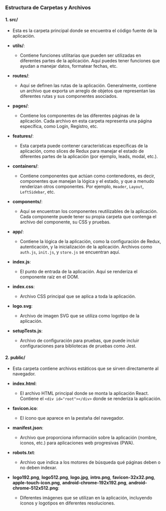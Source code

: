 ### Estructura de Carpetas y Archivos

#### 1. **src/**
   - Esta es la carpeta principal donde se encuentra el código fuente de la aplicación.

   - **utils/**: 
     - Contiene funciones utilitarias que pueden ser utilizadas en diferentes partes de la aplicación. Aquí puedes tener funciones que ayudan a manejar datos, formatear fechas, etc.

   - **routes/**: 
     - Aquí se definen las rutas de la aplicación. Generalmente, contiene un archivo que exporta un arreglo de objetos que representan las diferentes rutas y sus componentes asociados.

   - **pages/**: 
     - Contiene los componentes de las diferentes páginas de la aplicación. Cada archivo en esta carpeta representa una página específica, como Login, Registro, etc.

   - **features/**: 
     - Esta carpeta puede contener características específicas de la aplicación, como slices de Redux para manejar el estado de diferentes partes de la aplicación (por ejemplo, leads, modal, etc.).

   - **containers/**: 
     - Contiene componentes que actúan como contenedores, es decir, componentes que manejan la lógica y el estado, y que a menudo renderizan otros componentes. Por ejemplo, `Header`, `Layout`, `LeftSidebar`, etc.

   - **components/**: 
     - Aquí se encuentran los componentes reutilizables de la aplicación. Cada componente puede tener su propia carpeta que contenga el archivo del componente, su CSS y pruebas.

   - **app/**: 
     - Contiene la lógica de la aplicación, como la configuración de Redux, autenticación, y la inicialización de la aplicación. Archivos como `auth.js`, `init.js`, y `store.js` se encuentran aquí.

   - **index.js**: 
     - El punto de entrada de la aplicación. Aquí se renderiza el componente raíz en el DOM.

   - **index.css**: 
     - Archivo CSS principal que se aplica a toda la aplicación.

   - **logo.svg**: 
     - Archivo de imagen SVG que se utiliza como logotipo de la aplicación.

   - **setupTests.js**: 
     - Archivo de configuración para pruebas, que puede incluir configuraciones para bibliotecas de pruebas como Jest.

#### 2. **public/**
   - Esta carpeta contiene archivos estáticos que se sirven directamente al navegador.

   - **index.html**: 
     - El archivo HTML principal donde se monta la aplicación React. Contiene el `<div id="root"></div>` donde se renderiza la aplicación.

   - **favicon.ico**: 
     - El ícono que aparece en la pestaña del navegador.

   - **manifest.json**: 
     - Archivo que proporciona información sobre la aplicación (nombre, iconos, etc.) para aplicaciones web progresivas (PWA).

   - **robots.txt**: 
     - Archivo que indica a los motores de búsqueda qué páginas deben o no deben indexar.

   - **logo192.png**, **logo512.png**, **logo.jpg**, **intro.png**, **favicon-32x32.png**, **apple-touch-icon.png**, **android-chrome-192x192.png**, **android-chrome-512x512.png**: 
     - Diferentes imágenes que se utilizan en la aplicación, incluyendo íconos y logotipos en diferentes resoluciones.
